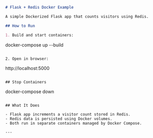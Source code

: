 ```markdown
# Flask + Redis Docker Example

A simple Dockerized Flask app that counts visitors using Redis.

## How to Run

1. Build and start containers:

```
docker-compose up --build
```

2. Open in browser:

```
http://localhost:5000
```

## Stop Containers

```
docker-compose down
```

## What It Does

- Flask app increments a visitor count stored in Redis.
- Redis data is persisted using Docker volumes.
- Both run in separate containers managed by Docker Compose.

---
```